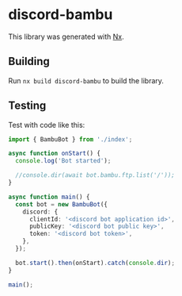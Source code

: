 # discord-bambu

This library was generated with [Nx](https://nx.dev).

## Building

Run `nx build discord-bambu` to build the library.

## Testing

Test with code like this:

```typescript
import { BambuBot } from './index';

async function onStart() {
  console.log('Bot started');

  //console.dir(await bot.bambu.ftp.list('/'));
}

async function main() {
  const bot = new BambuBot({
    discord: {
      clientId: '<discord bot application id>',
      publicKey: '<discord bot public key>',
      token: '<discord bot token>',
    },
  });

  bot.start().then(onStart).catch(console.dir);
}

main();
```

